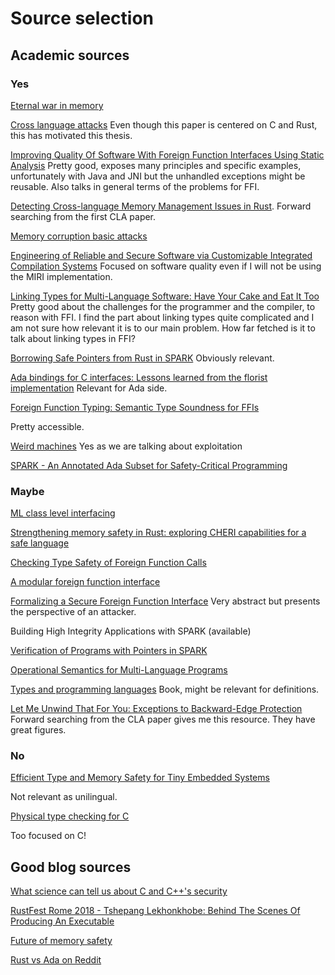 # Source selection

## Academic sources
### Yes 

[Eternal war in memory](https://people.eecs.berkeley.edu/~dawnsong/papers/Oakland13-SoK-CR.pdf)

[Cross language attacks](https://www.ndss-symposium.org/wp-content/uploads/2022-78-paper.pdf)
Even though this paper is centered on C and Rust, this has motivated this thesis.

[Improving Quality Of Software With Foreign Function Interfaces Using Static Analysis](https://core.ac.uk/download/pdf/228638431.pdf)
Pretty good, exposes many principles and specific examples, unfortunately with Java and JNI but the unhandled exceptions might be reusable. Also talks in general terms of the problems for FFI.

[Detecting Cross-language Memory Management Issues in Rust](https://link-springer-com.focus.lib.kth.se/chapter/10.1007/978-3-031-17143-7_33). Forward searching from the first CLA paper.

[Memory corruption basic attacks](https://ijesc.org/upload/4a057117f90feff62ac8812928f09d10.Memory%20Corruption%20Basic%20Attacks%20and%20Counter%20Measures.pdf)

[Engineering of Reliable and Secure Software via Customizable Integrated Compilation Systems](https://publikationen.bibliothek.kit.edu/1000134165)
Focused on software quality even if I will not be using the MIRI implementation.

[Linking Types for Multi-Language Software: Have Your Cake and Eat It Too](https://drops.dagstuhl.de/opus/volltexte/2017/7125)
Pretty good about the challenges for the programmer and the compiler, to reason with FFI.
I find the part about linking types quite complicated and I am not sure how relevant it is to our main problem. How far fetched is it to talk about linking types in FFI?

[Borrowing Safe Pointers from Rust in SPARK](https://arxiv.org/pdf/1805.05576.pdf)
Obviously relevant.

[Ada bindings for C interfaces: Lessons learned from the florist implementation](https://link-springer-com.focus.lib.kth.se/chapter/10.1007/3-540-63114-3_2)
Relevant for Ada side.


[Foreign Function Typing: Semantic Type Soundness for FFIs](https://wgt20.irif.fr/wgt20-final23-acmpaginated.pdf)

Pretty accessible.

[Weird machines](https://ieeexplore-ieee-org.focus.lib.kth.se/stamp/stamp.jsp?arnumber=8226852)
Yes as we are talking about exploitation

[SPARK - An Annotated Ada Subset for Safety-Critical Programming](https://dl.acm.org/doi/pdf/10.1145/255471.255563)

### Maybe

[ML class level interfacing](https://www.adacore.com/uploads/techPapers/Class_level_interfacing.pdf)

[Strengthening memory safety in Rust: exploring CHERI capabilities for a safe language](https://nw0.github.io/cheri-rust.pdf)

[Checking Type Safety of Foreign Function Calls](https://dl-acm-org.focus.lib.kth.se/doi/pdf/10.1145/1377492.1377493)

[A modular foreign function interface](https://www.sciencedirect.com/science/article/pii/S0167642317300709)


[Formalizing a Secure Foreign Function Interface](https://link.springer.com/chapter/10.1007/978-3-319-22969-0_16)
Very abstract but presents the perspective of an attacker.

Building High Integrity Applications with SPARK
(available)

[Verification of Programs with Pointers in SPARK](https://link-springer-com.focus.lib.kth.se/chapter/10.1007/978-3-030-63406-3_4#Sec5)


[Operational Semantics for Multi-Language Programs](https://www.ics.uci.edu/~lopes/teaching/inf212W12/readings/mathews.pdf)


[Types and programming languages](https://ieeexplore-ieee-org.focus.lib.kth.se/book/6267321)
Book, might be relevant for definitions.

[Let Me Unwind That For You: Exceptions to Backward-Edge Protection](https://download.vusec.net/papers/chop_ndss23.pdf)
Forward searching from the CLA paper gives me this resource. They have great figures.

### No

[Efficient Type and Memory Safety for Tiny Embedded Systems](https://dl-acm-org.focus.lib.kth.se/doi/pdf/10.1145/1215995.1216001)

Not relevant as unilingual.

[Physical type checking for C](https://dl.acm.org/doi/pdf/10.1145/316158.316183)

Too focused on C!

## Good blog sources

[What science can tell us about C and C++'s security](https://alexgaynor.net/2020/may/27/science-on-memory-unsafety-and-security/)

[RustFest Rome 2018 - Tshepang Lekhonkhobe: Behind The Scenes Of Producing An Executable](https://www.youtube.com/watch?v=EZHnzTk8YaU)

[Future of memory safety](https://advocacy.consumerreports.org/wp-content/uploads/2023/01/Memory-Safety-Convening-Report.pdf)

[Rust vs Ada on Reddit](https://www.reddit.com/r/rust/comments/pm4k1f/rust_vs_ada_how_do_they_compare/)